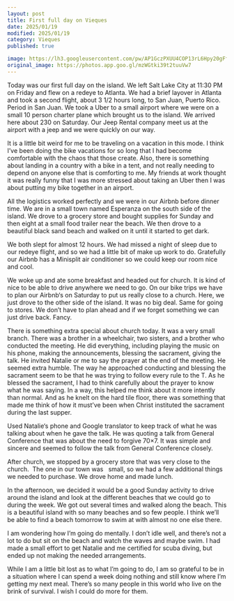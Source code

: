 ```yaml
---
layout: post
title: First full day on Vieques 
date: 2025/01/19
modified: 2025/01/19
category: Vieques 
published: true

image: https://lh3.googleusercontent.com/pw/AP1GczPXUU4COP13rL6Hpy20gFf3RPKU3DYU3seJnM0uhDZR3bSNwSRFME1W3Z_2yF5oBCjXrW9gc2ruVQs0BHh27ZuIVabHKcEm3_COGwoMMXQHVnrP84UT=s0-no
original_image: https://photos.app.goo.gl/mzWGtki39t2tuuVw7
---
```


Today was our first full day on the island. We left Salt Lake City at 11:30 PM on Friday and flew on a redeye to Atlanta. We had a brief layover in Atlanta and took a second flight, about 3 1/2 hours long, to San Juan, Puerto Rico. Period in San Juan. We took a Uber to a small airport where we were on a small 10 person charter plane which brought us to the island. We arrived here about 230 on Saturday. Our Jeep Rental company meet us at the airport with a jeep and we were quickly on our way.

It is a little bit weird for me to be traveling on a vacation in this mode. I think I’ve been doing the bike vacations for so long that I had become comfortable with the chaos that those create. Also, there is something about landing in a country with a bike in a tent, and not really needing to depend on anyone else that is comforting to me. My friends at work thought it was really funny that I was more stressed about taking an Uber then I was about putting my bike together in an airport.

All the logistics worked perfectly and we were in our Airbnb before dinner time. We are in a small town named Esperanza on the south side of the island. We drove to a grocery store and bought supplies for Sunday and then eight at a small food trailer near the beach. We then drove to a beautiful black sand beach and walked on it until it started to get dark.

We both slept for almost 12 hours. We had missed a night of sleep due to our redeye flight, and so we had a little bit of make up work to do. Gratefully our Airbnb has a Minisplit air conditioner so we could keep our room nice and cool.

We woke up and ate some breakfast and headed out for church. It is kind of nice to be able to drive anywhere we need to go. On our bike trips we have to plan our Airbnb‘s on Saturday to put us really close to a church. Here, we just drove to the other side of the island. It was no big deal. Same for going to stores. We don’t have to plan ahead and if we forget something we can just drive back. Fancy.

There is something extra special about church today. It was a very small branch. There was a brother in a wheelchair, two sisters, and a brother who conducted the meeting. He did everything, including playing the music on his phone, making the announcements, blessing the sacrament, giving the talk. He invited Natalie or me to say the prayer at the end of the meeting. He seemed extra humble. The way he approached conducting and blessing the sacrament seem to be that he was trying to follow every rule to the T. As he blessed the sacrament, I had to think carefully about the prayer to know what he was saying. In a way, this helped me think about it more intently than normal. And as he knelt on the hard tile floor, there was something that made me think of how it must’ve been when Christ instituted the sacrament during the last supper. 

Used Natalie‘s phone and Google translator to keep track of what he was talking about when he gave the talk. He was quoting a talk from General Conference that was about the need to forgive 70×7. It was simple and sincere and seemed to follow the talk from General Conference closely.

After church, we stopped by a grocery store that was very close to the church.  The one in our town was 
 small, so we had a few additional things we needed to purchase. We drove home and made lunch. 

In the afternoon, we decided it would be a good Sunday activity to drive around the island and look at the different beaches that we could go to during the week. We got out several times and walked along the beach. This is a beautiful island with so many beaches and so few people. I think we’ll be able to find a beach tomorrow to swim at with almost no one else there.

I am wondering how I’m going do mentally. I don’t idle well, and there’s not a lot to do but sit on the beach and watch the waves and maybe swim. I had made a small effort to get Natalie and me certified for scuba diving, but ended up not making the needed arrangements. 

While I am a little bit lost as to what I’m going to do, I am so grateful to be in a situation where I can spend a week doing nothing and still know where I’m getting my next meal. There’s so many people in this world who live on the brink of survival. I wish I could do more for them.


